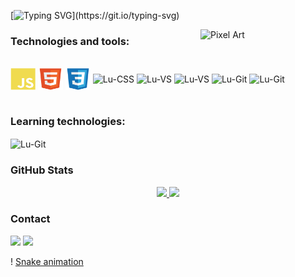 [![Typing SVG](https://readme-typing-svg.herokuapp.com?font=Fira+Code&pause=1000&color=F7F031&width=435&lines=Opa+eai!+bem+vindo+ao+meu+github!)](https://git.io/typing-svg)

<img src="https://miro.medium.com/v2/resize:fit:640/format:webp/1*c-cj7LgqoLIKVA3nvW0Cbw.gif" alt="Pixel Art" align="right" width="200">

### Technologies and tools:

<div style="display: inline_block"><br>
  <img align="center" alt="Lu-Js" height="35" width="40" src="https://raw.githubusercontent.com/devicons/devicon/master/icons/javascript/javascript-plain.svg">
  <img align="center" alt="Lu-HTML" height="35" width="40" src="https://raw.githubusercontent.com/devicons/devicon/master/icons/html5/html5-original.svg">
  <img align="center" alt="Lu-CSS" height="35" width="40" src="https://raw.githubusercontent.com/devicons/devicon/master/icons/css3/css3-original.svg">
  <img align="center" alt="Lu-CSS" height="35" width="40" src="https://cdn.jsdelivr.net/gh/devicons/devicon@latest/icons/python/python-original.svg">
  <img align="center" alt="Lu-VS" height="35" width="40" src="https://cdn.jsdelivr.net/gh/devicons/devicon@latest/icons/java/java-original.svg" />
  <img align="center" alt="Lu-VS" height="35" width="40" src="https://cdn.jsdelivr.net/gh/devicons/devicon/icons/vscode/vscode-original.svg">
  <img align="center" alt="Lu-Git" height="35" width="40" src="https://cdn.jsdelivr.net/gh/devicons/devicon/icons/git/git-original.svg">
  <img align="center" alt="Lu-Git" height="35" width="40" src="https://cdn.jsdelivr.net/gh/devicons/devicon@latest/icons/vercel/vercel-original.svg">
</div><br>

### Learning technologies:
<img align="center" alt="Lu-Git" height="35" width="40" src="https://cdn.jsdelivr.net/gh/devicons/devicon@latest/icons/postgresql/postgresql-original.svg">





### GitHub Stats

<div align="center" style="display: flex; justify-content: center;">
  <a href="https://github.com/LucasGonMoreira">
    <img height="195px" src="https://github-readme-stats.vercel.app/api/top-langs/?username=LucasGonMoreira&layout=compact&langs_count=9&theme=one_dark_pro"/>
    <img height="195px" src="https://github-readme-stats.vercel.app/api?username=LucasGonMoreira&show_icons=true&theme=one_dark_pro&include_all_commits=true&count_private=true"/>
  </a>
</div>
    
### Contact

<div> 
  <a href="https://www.linkedin.com/in/lucas-gonçalves-moreira-4907832a9/" target="_blank"><img src="https://img.shields.io/badge/-LinkedIn-%230077B5?style=for-the-badge&logo=linkedin&logoColor=white" target="_blank"></a> 
  <a href="moreiralukas31@gmail.com"><img src="https://img.shields.io/badge/-Gmail-%23333?style=for-the-badge&logo=gmail&logoColor=white" target="_blank"></a>
</div>

! [Snake animation](https://github.com/LucasGonMoreira/LucasGonMoreira/blob/output/github-contribution-grid-snake.svg)
